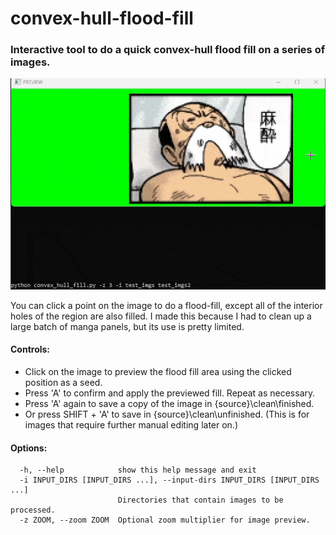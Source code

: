# convex-hull-flood-fill
### Interactive tool to do a quick convex-hull flood fill on a series of images.

![Alt text](demo.gif?raw=true "Title")

You can click a point on the image to do a flood-fill, except all of the interior holes of the region are also filled.
I made this because I had to clean up a large batch of manga panels, but its use is pretty limited. 



#### Controls:
- Click on the image to preview the flood fill area using the clicked position as a seed.
- Press 'A' to confirm and apply the previewed fill. Repeat as necessary.
- Press 'A' again to save a copy of the image in {source}\clean\finished.
- Or press SHIFT + 'A' to save in {source}\clean\unfinished. (This is for images that require further manual editing later on.)



#### Options:
```
  -h, --help            show this help message and exit
  -i INPUT_DIRS [INPUT_DIRS ...], --input-dirs INPUT_DIRS [INPUT_DIRS ...]
                        Directories that contain images to be processed.
  -z ZOOM, --zoom ZOOM  Optional zoom multiplier for image preview.
```
